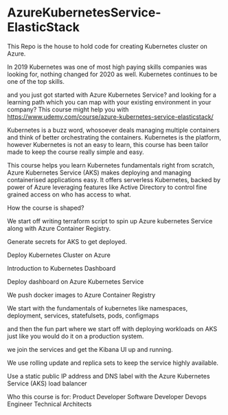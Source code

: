 # AzureKubernetesService-ElasticStack

This Repo is the house to hold code for creating Kubernetes cluster on Azure.

In 2019 Kubernetes was one of most high paying skills companies was looking for, nothing changed for 2020 as well. Kubernetes continues to be one of the top skills.

and you just got started with Azure Kubernetes Service? and looking for a learning path which you can map with your existing environment in your company? This course might help you with https://www.udemy.com/course/azure-kubernetes-service-elasticstack/

Kubernetes is a buzz word, whosoever deals managing multiple containers and think of better orchestrating the containers. Kubernetes is the platform, however Kubernetes is not an easy to learn, this course has been tailor made to keep the course really simple and easy.

This course helps you learn Kubernetes fundamentals right from scratch,  Azure Kubernetes Service (AKS) makes deploying and managing containerised applications easy. It offers serverless Kubernetes, backed by power of Azure leveraging features like Active Directory to control fine grained access on who has access to what.

How the course is shaped?

We start off writing terraform script to spin up Azure kubernetes Service along with Azure Container Registry.

Generate secrets for AKS to get deployed.

Deploy Kubernetes Cluster on Azure

Introduction to Kubernetes Dashboard

Deploy dashboard on Azure Kubernetes Service

We push docker images to Azure Container Registry

We start with the fundamentals of kubernetes like namespaces, deployment, services, statefulsets, pods, configmaps

and then the fun part where we start off with deploying workloads on AKS just like you would do it on a production system.

we join the services and get the Kibana UI up and running.

We use rolling update and replica sets to keep the service highly available.

Use a static public IP address and DNS label with the Azure Kubernetes Service (AKS) load balancer





Who this course is for:
Product Developer
Software Developer
Devops Engineer
Technical Architects


